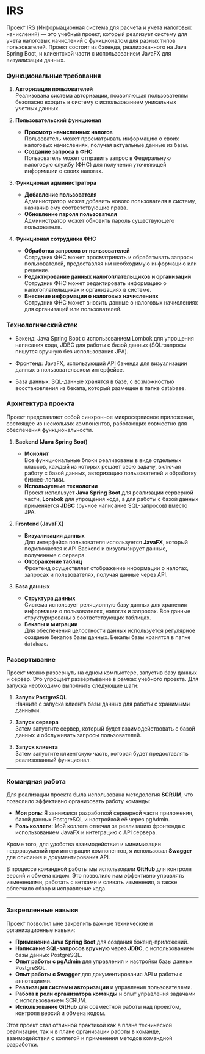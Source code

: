 # IRS
Проект IRS (Информационная система для расчета и учета налоговых начислений) — это учебный проект, который реализует
систему для учета налоговых начислений с функционалом для разных типов пользователей. Проект состоит из бэкенда, 
реализованного на Java Spring Boot, и клиентской части с использованием JavaFX для визуализации данных.

### Функциональные требования

1. **Авторизация пользователей**  
   Реализована система авторизации, позволяющая пользователям безопасно входить в систему с использованием уникальных учетных данных.

2. **Пользовательский функционал**
    - **Просмотр начисленных налогов**  
      Пользователь может просматривать информацию о своих налоговых начислениях, получая актуальные данные из базы.
    - **Создание запроса в ФНС**  
      Пользователь может отправить запрос в Федеральную налоговую службу (ФНС) для получения уточняющей информации о своих налогах.

3. **Функционал администратора**
    - **Добавление пользователя**  
      Администратор может добавить нового пользователя в систему, назначив ему соответствующие права.
    - **Обновление пароля пользователя**  
      Администратор может обновить пароль существующего пользователя.

4. **Функционал сотрудника ФНС**
    - **Обработка запросов от пользователей**  
      Сотрудник ФНС может просматривать и обрабатывать запросы пользователей, предоставляя им необходимую информацию или решение.
    - **Редактирование данных налогоплательщиков и организаций**  
      Сотрудник ФНС может редактировать информацию о налогоплательщиках и организациях в системе.
    - **Внесение информации о налоговых начислениях**  
      Сотрудник ФНС может вносить данные о налоговых начислениях для организаций или пользователей.


### Технологический стек

* Бэкенд: Java Spring Boot с использованием Lombok для упрощения написания кода, JDBC для работы с базой данных 
(SQL-запросы пишутся вручную без использования JPA).

* Фронтенд: JavaFX, использующий API бэкенда для визуализации данных в пользовательском интерфейсе.

* База данных: SQL-данные хранятся в базе, с возможностью восстановления из бекапа, который размещен в папке database.

### Архитектура проекта

Проект представляет собой синхронное микросервисное приложение, состоящее из нескольких компонентов, работающих 
совместно для обеспечения функциональности.

1. **Backend (Java Spring Boot)**
   - **Монолит**  
     Все функциональные блоки реализованы в виде отдельных классов, каждый из которых решает свою задачу, включая 
     работу с базой данных, авторизацию пользователей и обработку бизнес-логики.
   - **Используемые технологии**  
     Проект использует **Java Spring Boot** для реализации серверной части, **Lombok** для упрощения кода, а для работы 
     с базой данных применяется **JDBC** (ручное написание SQL-запросов) вместо JPA.

2. **Frontend (JavaFX)**
   - **Визуализация данных**  
     Для интерфейса пользователя используется **JavaFX**, который подключается к API Backend и визуализирует данные, полученные с сервера.
   - **Отображение таблиц**  
     Фронтенд осуществляет отображение информации о налогах, запросах и пользователях, получая данные через API.

3. **База данных**
   - **Структура данных**  
     Система использует реляционную базу данных для хранения информации о пользователях, налогах и запросах. Все данные структурированы в соответствующих таблицах.
   - **Бекапы и миграции**  
     Для обеспечения целостности данных используется регулярное создание бекапов базы данных. Бекапы базы хранятся в папке `databaze`.

### Развертывание
Проект можно развернуть на одном компьютере, запустив базу данных и сервер. Это упрощает развертывание в рамках учебного
проекта. Для запуска необходимо выполнить следующие шаги:

1. **Запуск PostgreSQL**  
   Начните с запуска клиента базы данных для работы с хранимыми данными.

2. **Запуск сервера**  
   Затем запустите сервер, который будет взаимодействовать с базой данных и обслуживать запросы пользователей.

3. **Запуск клиента**  
      Затем запустите клиентскую часть, которая будет предоставлять реализованный функционал.

---

### Командная работа
Для реализации проекта была использована методология **SCRUM**, что позволило эффективно организовать работу команды:

- **Моя роль**: Я занимался разработкой серверной части приложения, базой данных PostgreSQL и настройкой её через pgAdmin.
- **Роль коллеги**: Мой коллега отвечал за реализацию фронтенда с использованием JavaFX и интеграцию с API сервера.

Кроме того, для удобства взаимодействия и минимизации недоразумений при интеграции компонентов, я использовал **Swagger**
для описания и документирования API.

В процессе командной работы мы использовали **GitHub** для контроля версий и обмена кодом. Это позволило нам эффективно 
управлять изменениями, работать с ветками и сливать изменения, а также облегчило обзор и исправление кода.

---

### Закрепленные навыки
Проект позволил мне закрепить важные технические и организационные навыки:

- **Применение Java Spring Boot** для создания бэкенд-приложений.
- **Написание SQL-запросов вручную через JDBC**, с использованием базы данных PostgreSQL.
- **Опыт работы с pgAdmin** для управления и настройки базы данных PostgreSQL.
- **Опыт работы с Swagger** для документирования API и работы с аннотациями.
- **Реализация системы авторизации** и управления пользователями.
- **Работа в роли организатора команды** и опыт управления задачами с использованием SCRUM.
- **Использование GitHub** для совместной работы над проектом, контроля версий и обмена кодом.

Этот проект стал отличной практикой как в плане технической реализации, так и в плане организации работы в команде, 
взаимодействия с коллегой и применения методов командной разработки.